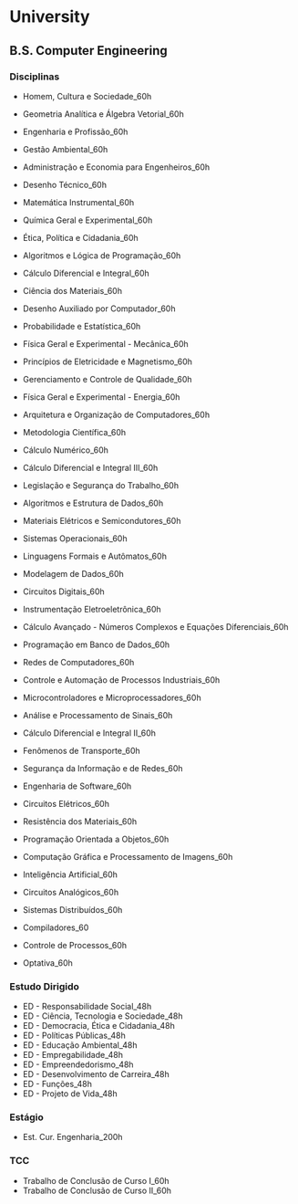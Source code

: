 # University #
## B.S. Computer Engineering ##

### Disciplinas ###
* Homem, Cultura e Sociedade_60h
* Geometria Analítica e Álgebra Vetorial_60h
* Engenharia e Profissão_60h
* Gestão Ambiental_60h
* Administração e Economia para Engenheiros_60h
* Desenho Técnico_60h
* Matemática Instrumental_60h
* Química Geral e Experimental_60h
* Ética, Política e Cidadania_60h
* Algoritmos e Lógica de Programação_60h
* Cálculo Diferencial e Integral_60h
* Ciência dos Materiais_60h
* Desenho Auxiliado por Computador_60h
* Probabilidade e Estatística_60h
* Física Geral e Experimental - Mecânica_60h
* Princípios de Eletricidade e Magnetismo_60h
* Gerenciamento e Controle de Qualidade_60h
* Física Geral e Experimental - Energia_60h
* Arquitetura e Organização de Computadores_60h
* Metodologia Científica_60h
* Cálculo Numérico_60h
* Cálculo Diferencial e Integral III_60h
* Legislação e Segurança do Trabalho_60h
* Algoritmos e Estrutura de Dados_60h
* Materiais Elétricos e Semicondutores_60h
* Sistemas Operacionais_60h
* Linguagens Formais e Autômatos_60h
* Modelagem de Dados_60h
* Circuitos Digitais_60h
* Instrumentação Eletroeletrônica_60h
* Cálculo Avançado - Números Complexos e Equações Diferenciais_60h
* Programação em Banco de Dados_60h
* Redes de Computadores_60h
* Controle e Automação de Processos Industriais_60h
* Microcontroladores e Microprocessadores_60h
* Análise e Processamento de Sinais_60h
* Cálculo Diferencial e Integral II_60h
* Fenômenos de Transporte_60h
* Segurança da Informação e de Redes_60h
* Engenharia de Software_60h
* Circuitos Elétricos_60h
* Resistência dos Materiais_60h
* Programação Orientada a Objetos_60h
* Computação Gráfica e Processamento de Imagens_60h
* Inteligência Artificial_60h
* Circuitos Analógicos_60h
* Sistemas Distribuídos_60h
* Compiladores_60
* Controle de Processos_60h

* Optativa_60h

### Estudo Dirigido ###
* ED - Responsabilidade Social_48h
* ED - Ciência, Tecnologia e Sociedade_48h
* ED - Democracia, Ética e Cidadania_48h
* ED - Políticas Públicas_48h
* ED - Educação Ambiental_48h
* ED - Empregabilidade_48h
* ED - Empreendedorismo_48h
* ED - Desenvolvimento de Carreira_48h
* ED - Funções_48h
* ED - Projeto de Vida_48h

### Estágio ###
* Est. Cur. Engenharia_200h

### TCC ###
* Trabalho de Conclusão de Curso I_60h
* Trabalho de Conclusão de Curso II_60h